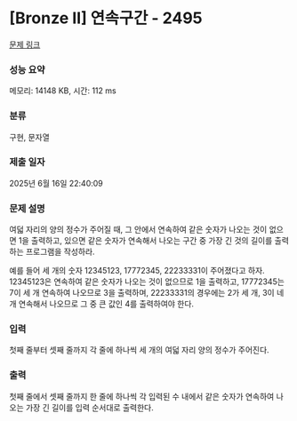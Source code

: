 # [Bronze II] 연속구간 - 2495 

[문제 링크](https://www.acmicpc.net/problem/2495) 

### 성능 요약

메모리: 14148 KB, 시간: 112 ms

### 분류

구현, 문자열

### 제출 일자

2025년 6월 16일 22:40:09

### 문제 설명

<p>여덟 자리의 양의 정수가 주어질 때, 그 안에서 연속하여 같은 숫자가 나오는 것이 없으면 1을 출력하고, 있으면 같은 숫자가 연속해서 나오는 구간 중 가장 긴 것의 길이를 출력하는 프로그램을 작성하라. </p>

<p>예를 들어 세 개의 숫자 12345123, 17772345, 22233331이 주어졌다고 하자. 12345123은 연속하여 같은 숫자가 나오는 것이 없으므로 1을 출력하고, 17772345는 7이 세 개 연속하여 나오므로 3을 출력하며, 22233331의 경우에는 2가 세 개, 3이 네 개 연속해서 나오므로 그 중 큰 값인 4를 출력하여야 한다.  </p>

### 입력 

 <p>첫째 줄부터 셋째 줄까지 각 줄에 하나씩 세 개의 여덟 자리 양의 정수가 주어진다.</p>

### 출력 

 <p>첫째 줄에서 셋째 줄까지 한 줄에 하나씩 각 입력된  수 내에서 같은 숫자가 연속하여 나오는 가장 긴 길이를 입력 순서대로 출력한다.</p>

